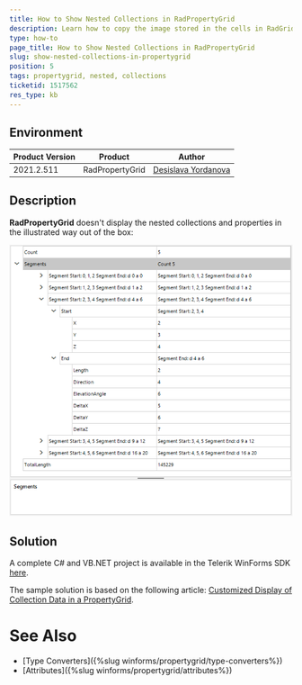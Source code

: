 ```yaml
---
title: How to Show Nested Collections in RadPropertyGrid
description: Learn how to copy the image stored in the cells in RadGridView
type: how-to
page_title: How to Show Nested Collections in RadPropertyGrid
slug: show-nested-collections-in-propertygrid
position: 5
tags: propertygrid, nested, collections
ticketid: 1517562
res_type: kb
---
```



## Environment
|Product Version|Product|Author|
|----|----|----|
|2021.2.511|RadPropertyGrid|[Desislava Yordanova](https://www.telerik.com/blogs/author/desislava-yordanova)|

## Description

**RadPropertyGrid** doesn't display the nested collections and properties in the illustrated way out of the box:
 
![show-nested-collections-in-propertygrid 001](images/show-nested-collections-in-propertygrid001.png)

## Solution

A complete C# and VB.NET project is available in the Telerik WinForms SDK [here](https://github.com/telerik/winforms-sdk/tree/master/PropertyGrid/PropertyGridNestedCollections).

The sample solution is based on the following article: [Customized Display of Collection Data in a PropertyGrid](https://www.codeproject.com/Articles/4448/Customized-Display-of-Collection-Data-in-a-Propert).  
 
# See Also

* [Type Converters]({%slug winforms/propertygrid/type-converters%})
* [Attributes]({%slug winforms/propertygrid/attributes%})

 

 
